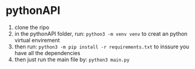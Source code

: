 # pythonAPI
1. clone the ripo 
2. in the pythonAPI folder, run: 
`python3 -m venv venv`
to creat an python virtual envirement
3. then run:
`python3 -m pip install -r requirements.txt`
to inssure you have all the dependencies
4. then just run the main file by:
`python3 main.py`

  
  
